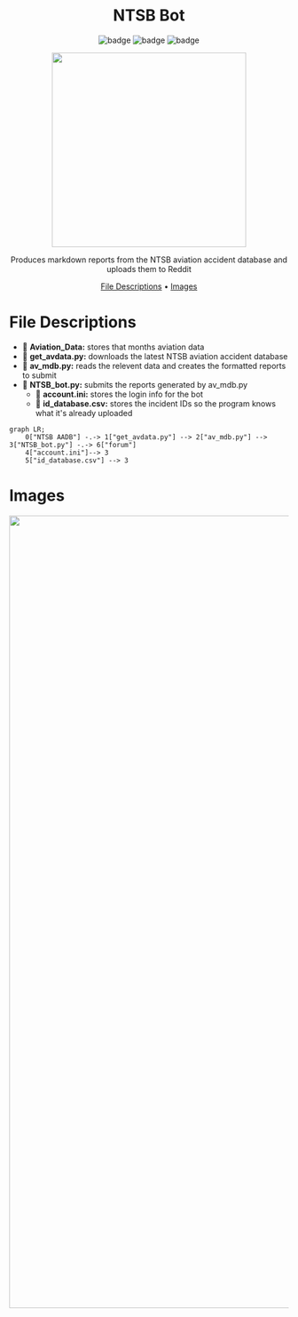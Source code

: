 <div align="center">
    
# NTSB Bot

![badge](https://badgen.net/badge/version/v4.0/orange?style=flat-square)
![badge](https://badgen.net/badge/platform/win-32%20|%20win-64/green?style=flat-square)
![badge](https://badgen.net/badge/python/3.10/blue?style=flat-square)

<p align = "center">
  <img width="350" src="https://user-images.githubusercontent.com/44975876/170371764-c7144f96-ad73-4d78-92b0-869c2fc259f9.png">
</p>

Produces markdown reports from the NTSB aviation accident database and uploads them to Reddit
    
[File Descriptions](#file-descriptions) •
[Images](#images)
    
</div>

# File Descriptions
* :file_folder: **Aviation_Data:** stores that months aviation data
* 📃 **get_avdata.py:** downloads the latest NTSB aviation accident database
* 📃 **av_mdb.py:** reads the relevent data and creates the formatted reports to submit
* 📃 **NTSB_bot.py:** submits the reports generated by av_mdb.py
    * :page_facing_up: **account.ini:** stores the login info for the bot
    * :page_facing_up: **id_database.csv:** stores the incident IDs so the program knows what it's already uploaded

```mermaid
graph LR;
    0["NTSB AADB"] -.-> 1["get_avdata.py"] --> 2["av_mdb.py"] --> 3["NTSB_bot.py"] -.-> 6["forum"]
    4["account.ini"]--> 3
    5["id_database.csv"] --> 3
```

# Images

<div align="center">
    
  <img width="1426" alt="image" src="https://user-images.githubusercontent.com/44975876/170373681-bb7f0f2a-a050-4b6c-b138-f8949861f744.png">

</div>
